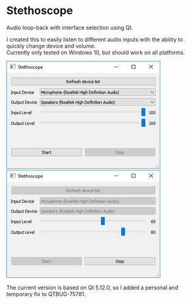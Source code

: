 # Stethoscope
Audio loop-back with interface selection using Qt.

I created this to easily listen to different audio inputs with the ability to quickly change device and volume.  
Currently only tested on Windows 10, but should work on all platforms.

![screenshot 1](doc/stethoscope_screenshot_1.PNG)
![screenshot 2](doc/stethoscope_screenshot_2.PNG)

The current version is based on Qt 5.12.0, so I added a personal and temporary fix to QTBUG-75781.
